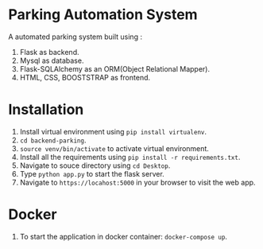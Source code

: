 # Parking Automation System

A automated parking system built using :
1. Flask as backend.
2. Mysql as database.
3. Flask-SQLAlchemy as an ORM(Object Relational Mapper).
4. HTML, CSS, BOOSTSTRAP as frontend.

# Installation

1. Install virtual environment using `pip install virtualenv`.
2. `cd backend-parking`.
3. `source venv/bin/activate` to activate virtual environment.
4. Install all the requirements using `pip install -r requirements.txt`.
5. Navigate to souce directory using `cd Desktop`.
6. Type `python app.py` to start the flask server.
7. Navigate to `https://locahost:5000` in your browser to visit the web app.

# Docker

1. To start the application in docker container: `docker-compose up`.

